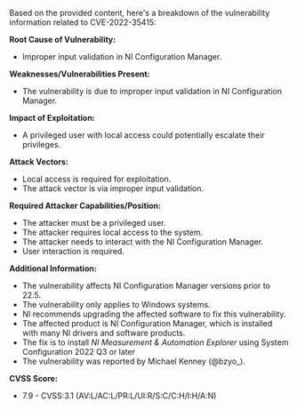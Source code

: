 Based on the provided content, here's a breakdown of the vulnerability information related to CVE-2022-35415:

**Root Cause of Vulnerability:**

*   Improper input validation in NI Configuration Manager.

**Weaknesses/Vulnerabilities Present:**

*   The vulnerability is due to improper input validation in NI Configuration Manager.

**Impact of Exploitation:**

*   A privileged user with local access could potentially escalate their privileges.

**Attack Vectors:**

*   Local access is required for exploitation.
*   The attack vector is via improper input validation.

**Required Attacker Capabilities/Position:**

*   The attacker must be a privileged user.
*   The attacker requires local access to the system.
*   The attacker needs to interact with the NI Configuration Manager.
*   User interaction is required.

**Additional Information:**

*   The vulnerability affects NI Configuration Manager versions prior to 22.5.
*   The vulnerability only applies to Windows systems.
*   NI recommends upgrading the affected software to fix this vulnerability.
*   The affected product is NI Configuration Manager, which is installed with many NI drivers and software products.
* The fix is to install *NI Measurement & Automation Explorer* using System Configuration 2022 Q3 or later
*   The vulnerability was reported by Michael Kenney (@bzyo\_).

**CVSS Score:**

*   7.9 - CVSS:3.1 (AV:L/AC:L/PR:L/UI:R/S:C/C:H/I:H/A:N)
